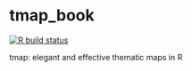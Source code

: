# tmap_book
  <!-- badges: start -->
  [![R build status](https://github.com/geocompx/tmap/workflows/Render-Book/badge.svg)](https://github.com/geocompx/tmap/actions)
  <!-- badges: end -->

tmap: elegant and effective thematic maps in R
